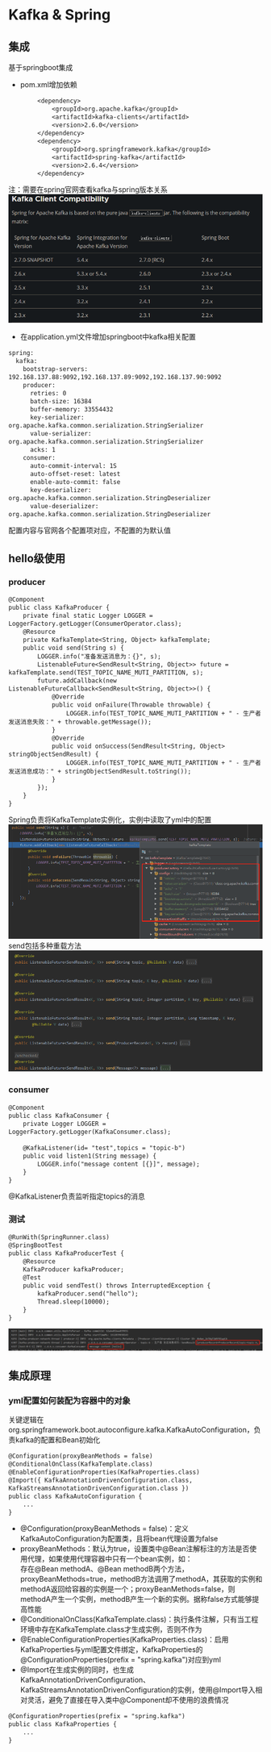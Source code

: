 # Kafka & Spring
## 集成
基于springboot集成
- pom.xml增加依赖
```
        <dependency>
            <groupId>org.apache.kafka</groupId>
            <artifactId>kafka-clients</artifactId>
            <version>2.6.0</version>
        </dependency>
        <dependency>
            <groupId>org.springframework.kafka</groupId>
            <artifactId>spring-kafka</artifactId>
            <version>2.6.4</version>
        </dependency>
```
注：需要在spring官网查看kafka与spring版本关系
![](pic/12Kafka&Spring/version.png)
- 在application.yml文件增加springboot中kafka相关配置
```
spring:
  kafka:
    bootstrap-servers: 192.168.137.88:9092,192.168.137.89:9092,192.168.137.90:9092
    producer:
      retries: 0
      batch-size: 16384
      buffer-memory: 33554432
      key-serializer: org.apache.kafka.common.serialization.StringSerializer
      value-serializer: org.apache.kafka.common.serialization.StringSerializer
      acks: 1
    consumer:
      auto-commit-interval: 1S
      auto-offset-reset: latest
      enable-auto-commit: false
      key-deserializer: org.apache.kafka.common.serialization.StringDeserializer
      value-deserializer: org.apache.kafka.common.serialization.StringDeserializer
```
配置内容与官网各个配置项对应，不配置的为默认值

## hello级使用
### producer
```
@Component
public class KafkaProducer {
    private final static Logger LOGGER = LoggerFactory.getLogger(ConsumerOperator.class); 
    @Resource
    private KafkaTemplate<String, Object> kafkaTemplate;
    public void send(String s) {
        LOGGER.info("准备发送消息为：{}", s);
        ListenableFuture<SendResult<String, Object>> future = kafkaTemplate.send(TEST_TOPIC_NAME_MUTI_PARTITION, s);
        future.addCallback(new ListenableFutureCallback<SendResult<String, Object>>() {
            @Override
            public void onFailure(Throwable throwable) {
                LOGGER.info(TEST_TOPIC_NAME_MUTI_PARTITION + " - 生产者 发送消息失败：" + throwable.getMessage());
            }
            @Override
            public void onSuccess(SendResult<String, Object> stringObjectSendResult) {
                LOGGER.info(TEST_TOPIC_NAME_MUTI_PARTITION + " - 生产者 发送消息成功：" + stringObjectSendResult.toString());
            }
        });
    }
}
```
Spring负责将KafkaTemplate实例化，实例中读取了yml中的配置   
![](pic/12Kafka&Spring/kafkaTemplate.png)
send包括多种重载方法   
![](pic/12Kafka&Spring/send.png)

### consumer
```
@Component
public class KafkaConsumer {
    private Logger LOGGER = LoggerFactory.getLogger(KafkaConsumer.class);

    @KafkaListener(id= "test",topics = "topic-b")
    public void listen1(String message) {
        LOGGER.info("message content [{}]", message);
    }
}
```
@KafkaListener负责监听指定topics的消息

### 测试
```
@RunWith(SpringRunner.class)
@SpringBootTest
public class KafkaProducerTest {
    @Resource
    KafkaProducer kafkaProducer;
    @Test
    public void sendTest() throws InterruptedException {
        kafkaProducer.send("hello");
        Thread.sleep(10000);
    }
}
```
![](pic/12Kafka&Spring/hello-kafka.png)

## 集成原理
### yml配置如何装配为容器中的对象
关键逻辑在org.springframework.boot.autoconfigure.kafka.KafkaAutoConfiguration，负责kafka的配置和Bean初始化
```
@Configuration(proxyBeanMethods = false)
@ConditionalOnClass(KafkaTemplate.class)
@EnableConfigurationProperties(KafkaProperties.class)
@Import({ KafkaAnnotationDrivenConfiguration.class, KafkaStreamsAnnotationDrivenConfiguration.class })
public class KafkaAutoConfiguration {
    ...
}
```
- @Configuration(proxyBeanMethods = false)：定义KafkaAutoConfiguration为配置类，且将bean代理设置为false
- proxyBeanMethods：默认为true，设置类中@Bean注解标注的方法是否使用代理，如果使用代理容器中只有一个bean实例，如：   
存在@Bean methodA、@Bean methodB两个方法，proxyBeanMethods=true，methodB方法调用了methodA，其获取的实例和methodA返回给容器的实例是一个；proxyBeanMethods=false，则methodA产生一个实例，methodB产生一个新的实例。据称false方式能够提高性能   
- @ConditionalOnClass(KafkaTemplate.class)：执行条件注解，只有当工程环境中存在KafkaTemplate.class才生成实例，否则不作为
- @EnableConfigurationProperties(KafkaProperties.class)：启用KafkaProperties与yml配置文件绑定，KafkaProperties的@ConfigurationProperties(prefix = "spring.kafka")对应到yml
- @Import在生成实例的同时，也生成KafkaAnnotationDrivenConfiguration、KafkaStreamsAnnotationDrivenConfiguration的实例，使用@Import导入相对灵活，避免了直接在导入类中@Component却不使用的浪费情况

```
@ConfigurationProperties(prefix = "spring.kafka")
public class KafkaProperties {
    ...
}
```